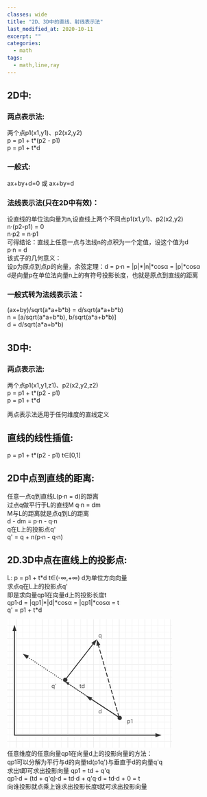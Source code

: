 ```yaml
---
classes: wide
title: "2D、3D中的直线、射线表示法"
last_modified_at: 2020-10-11
excerpt: ""
categories:
  - math
tags:
  - math,line,ray
---
```


## 2D中:

### 两点表示法:
两个点p1(x1,y1)、p2(x2,y2)  
p = p1 + t*(p2 - p1)  
p = p1 + t*d  

### 一般式:
ax+by+d=0 或 ax+by=d  
  
### 法线表示法(只在2D中有效)：
设直线的单位法向量为n,设直线上两个不同点p1(x1,y1)、p2(x2,y2)  
n·(p2-p1) = 0  
n·p2 = n·p1  
可得结论：直线上任意一点与法线n的点积为一个定值，设这个值为d  
p·n = d  
该式子的几何意义：  
设p为原点到点p的向量，余弦定理：d = p·n = |p|\*|n|\*cosα = |p|\*cosα  
d是向量p在单位法向量n上的有符号投影长度，也就是原点到直线的距离  

### 一般式转为法线表示法：
(ax+by)/sqrt(a\*a+b\*b) = d/sqrt(a\*a+b\*b)  
n = [a/sqrt(a\*a+b\*b), b/sqrt(a\*a+b\*b)]  
d = d/sqrt(a\*a+b\*b)

## 3D中:

### 两点表示法:
两个点p1(x1,y1,z1)、p2(x2,y2,z2)  
p = p1 + t*(p2 - p1)  
p = p1 + t*d  

两点表示法适用于任何维度的直线定义

## 直线的线性插值:
p = p1 + t*(p2 - p1) t∈[0,1]  

## 2D中点到直线的距离:
任意一点q到直线L(p·n = d)的距离  
过点q做平行于L的直线M q·n = dm  
M与L的距离就是点q到L的距离  
d - dm = p·n - q·n  
q在L上的投影点q'  
q' = q + n(p·n - q·n)  

## 2D.3D中点在直线上的投影点:
L: p = p1 + t\*d  t∈(-∞,+∞)  d为单位方向向量  
求点q在L上的投影点q'  
即是求向量qp1在向量d上的投影长度t  
qp1·d = |qp1|\*|d|\*cosα = |qp1|\*cosα = t  
q' = p1 + t\*d

![投影](/assets/images/touying.png)  
任意维度的任意向量qp1在向量d上的投影向量的方法：  
qp1可以分解为平行与d的向量td(p1q')与垂直于d的向量q'q  
求出t即可求出投影向量
qp1 = td + q'q  
qp1·d = (td + q'q)·d = td·d + q'q·d = td·d + 0 = t  
向谁投影就点乘上谁求出投影长度t就可求出投影向量  
